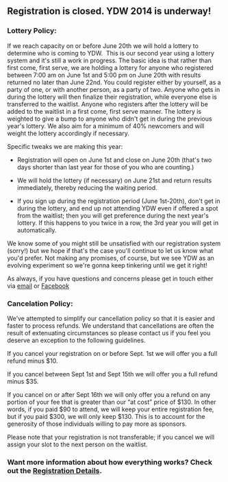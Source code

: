 
Registration is closed. YDW 2014 is underway!
---------------------------------------------


### Lottery Policy:


If we reach capacity on or before June 20th we will hold a lottery to determine who is coming to YDW.  This is our second year using a lottery system and it's still a work in progress. The basic idea is that rather than first come, first serve, we are holding a lottery for anyone who registered between 7:00 am on June 1st and 5:00 pm on June 20th with results returned no later than June 22nd. You could register either by yourself, as a party of one, or with another person, as a party of two. Anyone who gets in during the lottery will then finalize their registration, while everyone else is transferred to the waitlist. Anyone who registers after the lottery will be added to the waitlist in a first come, first serve manner. The lottery is weighted to give a bump to anyone who didn't get in during the previous year's lottery. We also aim for a minimum of 40% newcomers and will weight the lottery accordingly if necessary.


Specific tweaks we are making this year:



 * Registration will open on June 1st and close on June 20th (that's two days shorter than last year for those of you who are counting.)

 * We will hold the lottery (if necessary) on June 21st and return results immediately, thereby reducing the waiting period.

 * If you sign up during the registration period (June 1st\-20th), don't get in during the lottery, and end up not attending YDW even if offered a spot from the waitlist; then you will get preference during the next year's lottery. If this happens to you twice in a row, the 3rd year you will get in automatically.



We know some of you might still be unsatisfied with our registration system (sorry!) but we hope if that's the case you'll continue to let us know what you'd prefer. Not making any promises, of course, but we see YDW as an evolving experiment so we're gonna keep tinkering until we get it right!


As always, if you have questions and concerns please get in touch either via [email](\"mailto:info@youthdanceweekend.org\") or [Facebook](\"https://www.facebook.com/groups/104532255579/\")


### Cancelation Policy:


We’ve attempted to simplify our cancellation policy so that it is easier and faster to process refunds. We understand that cancellations are often the result of extenuating circumstances so please contact us if you feel you deserve an exception to the following guidelines.


If you cancel your registration on or before Sept. 1st we will offer you a full refund minus $10\.


If you cancel between Sept 1st and Sept 15th we will offer you a full refund minus $35\.


If you cancel on or after Sept 16th we will only offer you a refund on any portion of your fee that is greater than our “at cost” price of $130\. In other words, if you paid $90 to attend, we will keep your entire registration fee, but if you paid $300, we will only keep $130\. This is to account for the generosity of those individuals willing to pay more as sponsors.


Please note that your registration is not transferable; if you cancel we will assign your slot to the next person on the waitlist.


### Want more information about how everything works? Check out the [Registration Details](\"http://www.youthdanceweekend.org/ydw-2014/register/registration-details/\").


### 


